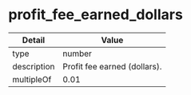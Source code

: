 # profit_fee_earned_dollars
| Detail | Value |
| ------ | ----- |
| type | number |
| description | Profit fee earned (dollars). |
| multipleOf | 0.01 |
